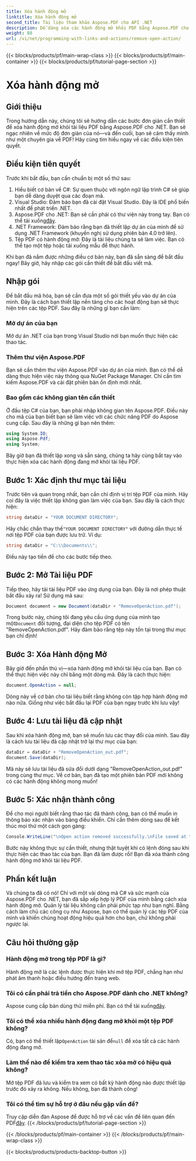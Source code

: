 ```yaml
---
title: Xóa hành động mở
linktitle: Xóa hành động mở
second_title: Tài liệu tham khảo Aspose.PDF cho API .NET
description: Dễ dàng xóa các hành động mở khỏi PDF bằng Aspose.PDF cho .NET! Một hướng dẫn đơn giản với hướng dẫn từng bước để quản lý PDF hiệu quả.
weight: 80
url: /vi/net/programming-with-links-and-actions/remove-open-action/
---
```


{{< blocks/products/pf/main-wrap-class >}}
{{< blocks/products/pf/main-container >}}
{{< blocks/products/pf/tutorial-page-section >}}

# Xóa hành động mở

## Giới thiệu

Trong hướng dẫn này, chúng tôi sẽ hướng dẫn các bước đơn giản cần thiết để xóa hành động mở khỏi tài liệu PDF bằng Aspose.PDF cho .NET. Bạn sẽ ngạc nhiên về mức độ đơn giản của nó—và đến cuối, bạn sẽ cảm thấy mình như một chuyên gia về PDF! Hãy cùng tìm hiểu ngay về các điều kiện tiên quyết.

## Điều kiện tiên quyết

Trước khi bắt đầu, bạn cần chuẩn bị một số thứ sau:

1. Hiểu biết cơ bản về C#: Sự quen thuộc với ngôn ngữ lập trình C# sẽ giúp bạn dễ dàng duyệt qua các đoạn mã.
2. Visual Studio: Đảm bảo bạn đã cài đặt Visual Studio. Đây là IDE phổ biến nhất để phát triển .NET.
3.  Aspose.PDF cho .NET: Bạn sẽ cần phải có thư viện này trong tay. Bạn có thể tải xuống[đây](https://releases.aspose.com/pdf/net/). 
4. .NET Framework: Đảm bảo rằng bạn đã thiết lập dự án của mình để sử dụng .NET Framework (khuyến nghị sử dụng phiên bản 4.0 trở lên).
5. Tệp PDF có hành động mở: Đây là tài liệu chúng ta sẽ làm việc. Bạn có thể tạo một tệp hoặc tải xuống mẫu để thực hành.

Khi bạn đã nắm được những điều cơ bản này, bạn đã sẵn sàng để bắt đầu ngay! Bây giờ, hãy nhập các gói cần thiết để bắt đầu viết mã.

## Nhập gói

Để bắt đầu mã hóa, bạn sẽ cần đưa một số gói thiết yếu vào dự án của mình. Đây là cách bạn thiết lập nền tảng cho các hoạt động bạn sẽ thực hiện trên các tệp PDF. Sau đây là những gì bạn cần làm:

### Mở dự án của bạn

Mở dự án .NET của bạn trong Visual Studio nơi bạn muốn thực hiện các thao tác.

### Thêm thư viện Aspose.PDF

Bạn sẽ cần thêm thư viện Aspose.PDF vào dự án của mình. Bạn có thể dễ dàng thực hiện việc này thông qua NuGet Package Manager. Chỉ cần tìm kiếm Aspose.PDF và cài đặt phiên bản ổn định mới nhất.

### Bao gồm các không gian tên cần thiết

Ở đầu tệp C# của bạn, bạn phải nhập không gian tên Aspose.PDF. Điều này cho mã của bạn biết bạn sẽ làm việc với các chức năng PDF do Aspose cung cấp. Sau đây là những gì bạn nên thêm:

```csharp
using System.IO;
using Aspose.Pdf;
using System;
```

Bây giờ bạn đã thiết lập xong và sẵn sàng, chúng ta hãy cùng bắt tay vào thực hiện xóa các hành động đang mở khỏi tài liệu PDF.

## Bước 1: Xác định thư mục tài liệu

Trước tiên và quan trọng nhất, bạn cần chỉ định vị trí tệp PDF của mình. Hãy coi đây là việc thiết lập không gian làm việc của bạn. Sau đây là cách thực hiện:

```csharp
string dataDir = "YOUR DOCUMENT DIRECTORY";
```

 Hãy chắc chắn thay thế`"YOUR DOCUMENT DIRECTORY"` với đường dẫn thực tế nơi tệp PDF của bạn được lưu trữ. Ví dụ:

```csharp
string dataDir = "C:\\Documents\\";
```

Điều này tạo tiền đề cho các bước tiếp theo. 

## Bước 2: Mở Tài liệu PDF

Tiếp theo, hãy tải tài liệu PDF vào ứng dụng của bạn. Đây là nơi phép thuật bắt đầu xảy ra! Sử dụng mã sau:

```csharp
Document document = new Document(dataDir + "RemoveOpenAction.pdf");
```

 Trong bước này, chúng tôi đang yêu cầu ứng dụng của mình tạo một`Document` đối tượng, đại diện cho tệp PDF có tên "RemoveOpenAction.pdf". Hãy đảm bảo rằng tệp này tồn tại trong thư mục bạn chỉ định!

## Bước 3: Xóa Hành động Mở

Bây giờ đến phần thú vị—xóa hành động mở khỏi tài liệu của bạn. Bạn có thể thực hiện việc này chỉ bằng một dòng mã. Đây là cách thực hiện:

```csharp
document.OpenAction = null;
```

Dòng này về cơ bản cho tài liệu biết rằng không còn tập hợp hành động mở nào nữa. Giống như việc bắt đầu lại PDF của bạn ngay trước khi lưu vậy!

## Bước 4: Lưu tài liệu đã cập nhật

Sau khi xóa hành động mở, bạn sẽ muốn lưu các thay đổi của mình. Sau đây là cách lưu tài liệu đã cập nhật trở lại thư mục của bạn:

```csharp
dataDir = dataDir + "RemoveOpenAction_out.pdf";
document.Save(dataDir);
```

Mã này sẽ lưu tài liệu đã sửa đổi dưới dạng "RemoveOpenAction_out.pdf" trong cùng thư mục. Về cơ bản, bạn đã tạo một phiên bản PDF mới không có các hành động không mong muốn!

## Bước 5: Xác nhận thành công

Để cho mọi người biết rằng thao tác đã thành công, bạn có thể muốn in thông báo xác nhận vào bảng điều khiển. Chỉ cần thêm dòng sau để kết thúc mọi thứ một cách gọn gàng:

```csharp
Console.WriteLine("\nOpen action removed successfully.\nFile saved at " + dataDir);
```

Bước này không thực sự cần thiết, nhưng thật tuyệt khi có lệnh đóng sau khi thực hiện các thao tác của bạn. Bạn đã làm được rồi! Bạn đã xóa thành công hành động mở khỏi tài liệu PDF.

## Phần kết luận

Và chúng ta đã có nó! Chỉ với một vài dòng mã C# và sức mạnh của Aspose.PDF cho .NET, bạn đã sắp xếp hợp lý PDF của mình bằng cách xóa hành động mở. Quản lý tài liệu không cần phải phức tạp như bạn nghĩ. Bằng cách làm chủ các công cụ như Aspose, bạn có thể quản lý các tệp PDF của mình và khiến chúng hoạt động hiệu quả hơn cho bạn, chứ không phải ngược lại.

## Câu hỏi thường gặp

### Hành động mở trong tệp PDF là gì?
Hành động mở là các lệnh được thực hiện khi mở tệp PDF, chẳng hạn như phát âm thanh hoặc điều hướng đến trang web.

### Tôi có cần phải trả tiền cho Aspose.PDF dành cho .NET không?
 Aspose cung cấp bản dùng thử miễn phí. Bạn có thể tải xuống[đây](https://releases.aspose.com/).

### Tôi có thể xóa nhiều hành động đang mở khỏi một tệp PDF không?
 Có, bạn có thể thiết lập`OpenAction` tài sản để`null` để xóa tất cả các hành động đang mở.

### Làm thế nào để kiểm tra xem thao tác xóa mở có hiệu quả không?
Mở tệp PDF đã lưu và kiểm tra xem có bất kỳ hành động nào được thiết lập trước đó xảy ra không. Nếu không, bạn đã thành công!

### Tôi có thể tìm sự hỗ trợ ở đâu nếu gặp vấn đề?
 Truy cập diễn đàn Aspose để được hỗ trợ về các vấn đề liên quan đến PDF[đây](https://forum.aspose.com/c/pdf/10).
{{< /blocks/products/pf/tutorial-page-section >}}

{{< /blocks/products/pf/main-container >}}
{{< /blocks/products/pf/main-wrap-class >}}

{{< blocks/products/products-backtop-button >}}
